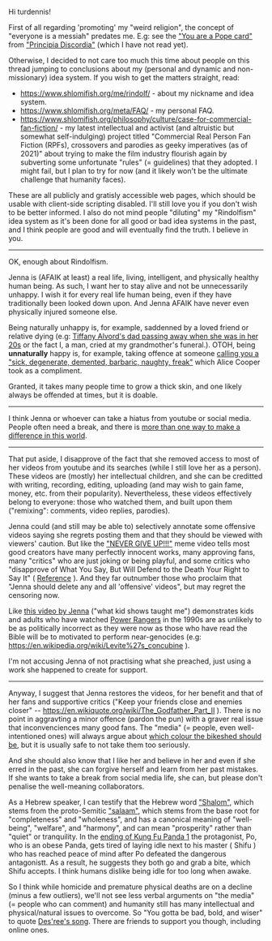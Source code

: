 Hi turdennis!

First of all regarding 'promoting' my "weird religion", the concept of
"everyone is a messiah" predates me. E.g: see the ["You are a Pope card"](https://www.principiadiscordia.com/downloads/pope_card.pdf)
from ["Principia Discordia"](https://en.wikipedia.org/wiki/Principia_Discordia)
(which I have not read yet).

Otherwise, I decided to not care too much this time about people on this thread jumping to conclusions about my (personal and dynamic and non-missionary) idea system. If you wish to get the matters straight, read:

* https://www.shlomifish.org/me/rindolf/ - about my nickname and idea system.
* https://www.shlomifish.org/meta/FAQ/ - my personal FAQ.
* https://www.shlomifish.org/philosophy/culture/case-for-commercial-fan-fiction/ - my latest intellectual and activist (and altruistic but somewhat self-indulging) project titled "Commercial Real Person Fan Fiction (RPFs), crossovers and parodies as geeky imperatives (as of 2021)" about trying to make the film industry flourish again by subverting some unfortunate "rules" (= guidelines) that they adopted. I might fail, but I plan to try for now (and it likely won't be the ultimate challenge that humanity faces).

These are all publicly and gratisly accessible web pages, which should be usable with client-side scripting disabled. I'll still love you if you don't wish to be better informed. I also do not mind people "diluting" my "Rindolfism" idea system as it's been done for all good or bad idea systems in the past, and I think people are good and will eventually find the truth. I believe in you.

----

OK, enough about Rindolfism.

Jenna is (AFAIK at least) a real life, living, intelligent, and physically healthy human being. As such, I want her to stay alive and not be unnecessarily unhappy. I wish it for every real life human being, even if they have traditionally been looked down upon. And Jenna AFAIK have never even physically injured someone else.

Being naturally unhappy is, for example, saddenned by a loved friend or relative dying (e.g: [Tiffany Alvord's dad passing away when she was in her 20s](https://www.youtube.com/watch?v=V_yBN5J4Bjk) or the fact I, a man, cried at my grandmother's funeral.). OTOH, being **unnaturally** happy is, for example, taking offence at someone [calling you a "sick, degenerate, demented, barbaric, naughty, freak"](https://www.youtube.com/watch?v=KNYI3iINXrQ) which Alice Cooper took as a compliment.

Granted, it takes many people time to grow a thick skin, and one likely always be offended at times, but it is doable.

----

I think Jenna or whoever can take a hiatus from youtube or social media. People often need a break, and there is [more than one way to make a difference in this world](https://en.wikipedia.org/wiki/There%27s_more_than_one_way_to_do_it).

----

That put aside, I disapprove of the fact that she removed access to most of her videos from youtube and its searches (while I still love her as a person). These videos are (mostly) her intellectual children, and she can be creditted with writing, recording, editing, uploading (and may wish to gain fame, money, etc. from their popularity). Nevertheless, these videos effectively belong to everyone: those who watched them, and built upon them ("remixing": comments, video replies, parodies).

Jenna could (and still may be able to) selectively annotate some offensive videos saying she regrets posting them and that they should be viewed with viewers' caution. But like the ["NEVER GIVE UP!!!"](https://www.youtube.com/watch?v=KxGRhd_iWuE) meme video tells most good creators have many perfectly innocent works, many approving fans, many "critics" who are just joking or being playful, and some critics who "disapprove of What You Say, But Will Defend to the Death Your Right to Say It" ( [Reference](https://quoteinvestigator.com/2015/06/01/defend-say/) ). And they far outnumber those who proclaim that "Jenna should delete any and all 'offensive' videos", but may regret the censoring now.

Like [this video by Jenna](https://www.shlomifish.org/Files/files/video/What%20Kid%20Shows%20Taught%20Me-ROZjaxT_0Hw.webm) ("what kid shows taught me") demonstrates kids and adults who have watched [Power Rangers](https://en.wikipedia.org/wiki/Mighty_Morphin_Power_Rangers)
in the 1990s are as unlikely to be as politically incorrect as they were now as those
who have read the Bible will be to motivated to perform near-genocides (e.g:
https://en.wikipedia.org/wiki/Levite%27s_concubine ).

I'm not accusing Jenna of not practising what she preached, just using a work she happened to create for support.

----

Anyway, I suggest that Jenna restores the videos, for her benefit and that of her fans and supportive critics ("Keep your friends close and enemies closer" -- https://en.wikiquote.org/wiki/The_Godfather_Part_II ). There is no point in aggravting a minor offence (pardon the pun) with a graver real issue that inconvenciences many good fans. The "media" (= people, even well-intentioned ones) will always argue about [which colour the bikeshed should be](http://bikeshed.com/), but it is usually safe to not take them too seriously.

And she should also know that I like her and believe in her and even if she erred in the past, she can forgive herself and learn from her past mistakes. If she wants to take a break from social media life, she can, but please don't penalise the well-meaning collaborators.

As a Hebrew speaker, I can testify that the Hebrew word ["Shalom"](https://en.wikipedia.org/wiki/Shalom), which stems from the proto-Semitic ["salaam"](https://en.wiktionary.org/wiki/Reconstruction:Proto-Semitic/%C5%A1al%C4%81m-), which stems from the base root for "completeness" and "wholeness", and has a canonical meaning of "well-being", "welfare", and "harmony", and can mean "prosperity" rather than "quiet" or tranquility. In the [ending of Kung Fu Panda 1](https://www.youtube.com/watch?v=UBN77b4P39s) the protagonist, Po, who is an obese Panda, gets tired of laying idle next to his master ( Shifu ) who has reached peace of mind after Po defeated the dangerous antagonistt. As a result, he suggests they both go and grab a bite, which Shifu accepts. I think humans dislike being idle for too long when awake.

So I think while homicide and premature physical deaths are on a decline (minus a few outliers), we'll not see less verbal arguments on "the media" (= people who can comment) and humanity still has many intellectual and physical/natural issues to overcome. So "You gotta be bad, bold, and wiser" to quote [Des'ree's song](https://www.youtube.com/watch?v=pO40TcKa_5U). There are friends to support you though, including online ones.
